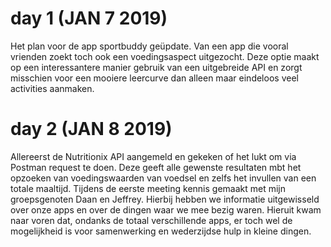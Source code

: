 # day 1 (JAN 7 2019)
Het plan voor de app sportbuddy geüpdate. Van een app die vooral vrienden zoekt toch ook een voedingsaspect uitgezocht. Deze optie
maakt op een interessantere manier gebruik van een uitgebreide API en zorgt misschien voor een mooiere leercurve dan alleen maar eindeloos
veel activities aanmaken.

# day 2 (JAN 8 2019)
Allereerst de Nutritionix API aangemeld en gekeken of het lukt om via Postman request te doen. Deze geeft alle gewenste resultaten mbt
het opzoeken van voedingswaarden van voedsel en zelfs het invullen van een totale maaltijd.
Tijdens de eerste meeting kennis gemaakt met mijn groepsgenoten Daan en Jeffrey. Hierbij hebben we informatie uitgewisseld over onze apps en over de dingen waar we mee bezig waren. Hieruit kwam naar voren dat, ondanks de totaal verschillende apps, er toch wel de mogelijkheid is voor samenwerking en wederzijdse hulp in kleine dingen.
